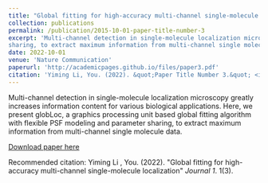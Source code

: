 ```yaml
---
title: "Global fitting for high-accuracy multi-channel single-molecule localization"
collection: publications
permalink: /publication/2015-10-01-paper-title-number-3
excerpt: 'Multi-channel detection in single-molecule localization microscopy greatly increases information content for various biological applications. Here, we present globLoc, a graphics processing unit based global fitting algorithm with flexible PSF modeling and parameter
sharing, to extract maximum information from multi-channel single molecule data. '
date: 2022-10-01
venue: 'Nature Communication'
paperurl: 'http://academicpages.github.io/files/paper3.pdf'
citation: 'Yiming Li, You. (2022). &quot;Paper Title Number 3.&quot; <i>Journal 1</i>. 1(3).'
---
```

Multi-channel detection in single-molecule localization microscopy greatly increases information content for various biological applications. Here, we present globLoc, a graphics processing unit based global fitting algorithm with flexible PSF modeling and parameter
sharing, to extract maximum information from multi-channel single molecule data.

[Download paper here](http://academicpages.github.io/files/paper3.pdf)

Recommended citation: Yiming Li , You. (2022). "Global fitting for high-accuracy multi-channel single-molecule localization" <i>Journal 1</i>. 1(3).
